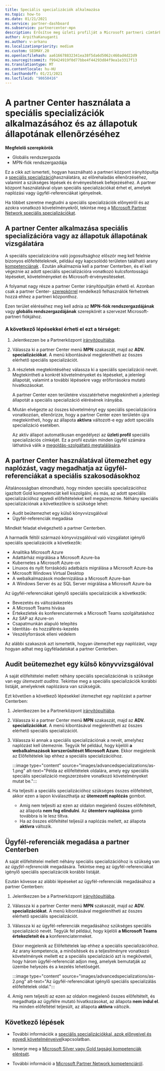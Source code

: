 ```yaml
---
title: Speciális specializációk alkalmazása
ms.topic: how-to
ms.date: 01/21/2021
ms.service: partner-dashboard
ms.subservice: partnercenter-mpn
description: Erősítse meg üzleti profilját a Microsoft partneri címtárban. Megtudhatja, hogyan használhatja a partner centert a speciális szakosodások kérelmezésére és beszerzésére.
author: ArpithaKanuganti
ms.author: v-arkanu
ms.localizationpriority: medium
ms.custom: SEOMAY.20
ms.openlocfilehash: aa616678832341ea38f5da6d5062c460ad4d22d9
ms.sourcegitcommit: f99424919f0d77bbe4f44293d84f9ea1e3317f13
ms.translationtype: MT
ms.contentlocale: hu-HU
ms.lasthandoff: 01/21/2021
ms.locfileid: "98658416"
---
```

# <a name="use-partner-center-to-apply-for-advanced-specializations-and-check-their-status"></a>A partner Center használata a speciális specializációk alkalmazásához és az állapotuk állapotának ellenõrzéséhez

**Megfelelő szerepkörök**

- Globális rendszergazda
- MPN-fiók rendszergazdája

Ez a cikk azt ismerteti, hogyan használható a partneri központ irányítópultja a [speciális specializáció](advanced-specializations.md)használatára, az előrehaladás ellenőrzéséhez, valamint a szükséges lépések és érvényesítések befejezéséhez. A partner központ használatával olyan speciális specializációkat érhet el, amelyek naplózási vagy ügyfél-referenciákat igényelnek.

Ha többet szeretne megtudni a speciális specializációk előnyeiről és az azokra vonatkozó követelményekről, tekintse meg a [Microsoft Partner Network speciális specializációkat](https://partner.microsoft.com/membership/advanced-specialization).

## <a name="use-partner-center-to-apply-for-advanced-specializations-or-check-their-status"></a>A partner Center alkalmazása speciális specializációra vagy az állapotuk állapotának vizsgálatára

A speciális specializációra való jogosultsághoz először meg kell felelnie bizonyos előfeltételeknek, például egy kapcsolódó területen található arany [kompetenciának](https://partner.microsoft.com/membership/competencies) . Ezután alkalmaznia kell a partner Centerben, és el kell végeznie az adott speciális specializációra vonatkozó kulcsfontosságú lépéseket, követelményeket és Microsoft-érvényesítéseket.

A folyamat nagy része a partner Center irányítópultján érhető el. Azonban csak a partner Center- [szerepkörrel](permissions-overview.md) rendelkező felhasználók férhetnek hozzá ehhez a partneri központhoz.

Ezen terület eléréséhez meg kell adnia az **MPN-fiók rendszergazdájának** vagy **globális rendszergazdájának** szerepkörét a szervezet Microsoft-partneri fiókjához.

### <a name="follow-these-steps-to-access-this-area"></a>A következő lépésekkel érheti el ezt a térséget:

1. Jelentkezzen be a Partnerközpont [irányítópultjába](https://partner.microsoft.com/dashboard/home).

2. Válassza ki a partner Center menü **MPN** szakaszát, majd az **ADV. specializációkat**. A menü kibontásával megjelenítheti az összes elérhető speciális specializációt.

3. A részletek megtekintéséhez válassza ki a speciális specializáció nevét. Megtekintheti a konkrét követelményeket és lépéseket, a jelenlegi állapotát, valamint a további lépésekre vagy erőforrásokra mutató hivatkozásokat.

   A partner Center ezen területére visszatérhetve megtekintheti a jelenlegi állapotát a speciális specializáció elérésének irányába.

4. Miután elvégezte az összes követelményt egy speciális specializációra vonatkozóan, ellenőrizze, hogy a partner Center ezen területén újra megtekintheti, hogy az állapota **aktívra** változott-e egy adott speciális specializáció esetében.

   Az aktív állapot automatikusan engedélyezi az **üzleti profil** speciális specializációs címkéjét. Ez a profil ezután minden ügyfél számára láthatóvá válik a [megoldás-szolgáltató megtalálására](https://www.microsoft.com/solution-providers/home).

## <a name="use-partner-center-to-schedule-an-audit-or-include-customer-references-for-advanced-specializations"></a>A partner Center használatával ütemezhet egy naplózást, vagy megadhatja az ügyfél-referenciákat a speciális szakosodásokhoz

Általánosságban elmondható, hogy minden speciális specializációhoz igazított Gold kompetenciát kell kiszolgálni, és más, az adott speciális specializációhoz egyedi előfeltételeket kell megszereznie. Néhány speciális specializációnak a következőkre is szüksége lehet:

- Audit beütemezhet egy külső könyvvizsgálóval
- Ügyfél-referenciák megadása

Mindkét feladat elvégezhető a partner Centerben.

A harmadik féltől származó könyvvizsgálóval való vizsgálatot igénylő speciális specializációk a következők:

- Analitika Microsoft Azure
- Adattárház migrálása a Microsoft Azure-ba
- Kubernetes a Microsoft Azure-on
- Linuxos és nyílt forráskódú adatbázis migrálása a Microsoft Azure-ba
- Microsoft Windows Virtual Desktop
- A webalkalmazások modernizálása a Microsoft Azure-ban
- A Windows Server és az SQL Server migrálása a Microsoft Azure-ba

Az ügyfél-referenciákat igénylő speciális specializációk a következők:

- Bevezetés és változáskezelés
- A Microsoft Teams hívása
- Értekezletek és konferenciatermek a Microsoft Teams szolgáltatáshoz
- Az SAP az Azure-on
- Csapatmunkán alapuló telepítés
- Identitás- és hozzáférés-kezelés
- Veszélyforrások elleni védelem

Az alábbi szakaszok azt ismertetik, hogyan ütemezhet egy naplózást, vagy hogyan adhat meg ügyféladatokat a partner Centerben.

## <a name="schedule-an-audit-with-a-third-party-auditor"></a>Audit beütemezhet egy külső könyvvizsgálóval

A saját előfeltételei mellett néhány speciális specializációnak is szüksége van egy *ütemezett auditra*. Tekintse meg a speciális specializációk korábbi listáját, amelyeknek naplózásra van szükségük.

Ezt követően a következő lépésekkel ütemezhet egy naplózást a partner Centerben:

1. Jelentkezzen be a Partnerközpont [irányítópultjába](https://partner.microsoft.com/dashboard/home).

2. Válassza ki a partner Center menü **MPN** szakaszát, majd az **ADV. specializációkat**. A menü kibontásával megjelenítheti az összes elérhető speciális specializációt.

3. Válassza ki annak a speciális specializációnak a nevét, amelyhez naplózást kell ütemeznie. Tegyük fel például, hogy kijelöli **a webalkalmazások korszerűsítését Microsoft Azure**. Ekkor megjelenik az Előfeltételek lap ehhez a speciális specializációhoz.

   :::image type="content" source="images/advancedspecializations/as-1.png" alt-text="Példa az előfeltételek oldalára, amely egy speciális speciális specializáció megszerzésére vonatkozó követelményeket mutat be.":::

4. Ha teljesíti a speciális specializációhoz szükséges összes előfeltételt, akkor ezen a lapon kiválaszthatja az **ütemezett naplózás** gombot.

   - Amíg nem teljesíti az ezen az oldalon megjelenő összes előfeltételt, az állapota **nem fog elindulni**. Az **ütemterv naplózása** gomb továbbra is le lesz tiltva. 
   - Ha az összes előfeltétel teljesül a naplózás mellett, az állapota **aktívra** változik.

## <a name="provide-customer-references-in-partner-center"></a>Ügyfél-referenciák megadása a partner Centerben

A saját előfeltételei mellett néhány speciális specializációhoz is szükség van az *ügyfél-referenciák* megadására. Tekintse meg az ügyfél-referenciákat igénylő speciális specializációk korábbi listáját.

Ezután kövesse az alábbi lépéseket az ügyfél-referenciák megadásához a partner Centerben:

1. Jelentkezzen be a Partnerközpont [irányítópultjába](https://partner.microsoft.com/dashboard/home).

2. Válassza ki a partner Center menü **MPN** szakaszát, majd az **ADV. specializációkat**. A menü kibontásával megjelenítheti az összes elérhető speciális specializációt.

3. Válassza ki az ügyfél-referenciák megadásához szükséges speciális specializáció nevét. Tegyük fel például, hogy kijelöli **a Microsoft Teams értekezleteit és a** konferenciatermeket.

   Ekkor megjelenik az Előfeltételek lap ehhez a speciális specializációhoz. Az arany kompetencia, a minősítések és a teljesítményre vonatkozó követelmények mellett ez a speciális specializáció azt is megköveteli, hogy három ügyfél-referenciát adjon meg, amelyek bemutatják az üzembe helyezés és a kezelés lehetőségét.

   :::image type="content" source="images/advancedspecializations/as-2.png" alt-text="Az ügyfél-referenciákat igénylő speciális specializálás előfeltételek oldal.":::

4. Amíg nem teljesíti az ezen az oldalon megjelenő összes előfeltételt, és megadhatja az ügyfélre mutató hivatkozásokat, az állapota **nem indul el**. Ha minden előfeltétel teljesült, az állapota **aktívra** változik.

## <a name="next-steps"></a>Következő lépések

- További információk a [speciális specializációkkal, azok előnyeivel és egyedi követelményeivel](https://partner.microsoft.com/membership/advanced-specialization)kapcsolatban.

- Ismerje meg a [Microsoft Silver vagy Gold tagsági kompetenciák elérését](learn-about-competencies.md).

- További információ a [Microsoft Partner Network kompetenciáról](https://partner.microsoft.com/membership/competencies).
